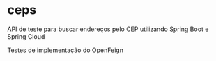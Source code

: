# ceps

<span>API de teste para buscar endereços pelo CEP utilizando Spring Boot e Spring Cloud</span>
<p>Testes de implementação do OpenFeign</p>
